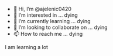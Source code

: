 - 👋 Hi, I’m @ajelenic0420
- 👀 I’m interested in ... dying
- 🌱 I’m currently learning ... dying
- 💞️ I’m looking to collaborate on ... dying
- 📫 How to reach me ... dying

<!---
ajelenic0420/ajelenic0420 is a ✨ special ✨ repository because its `README.md` (this file) appears on your GitHub profile.
You can click the Preview link to take a look at your changes.
--->


I am learning a lot